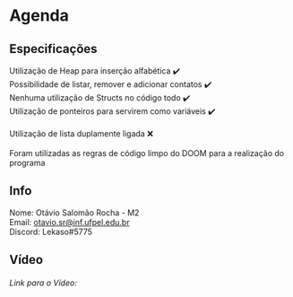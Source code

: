 # Agenda
## Especificações
  Utilização de Heap para inserção alfabética :heavy_check_mark:  
  Possibilidade de listar, remover e adicionar contatos :heavy_check_mark:  
  Nenhuma utilização de Structs no código todo :heavy_check_mark:  
  Utilização de ponteiros para servirem como variáveis :heavy_check_mark:  
  <br />
  Utilização de lista duplamente ligada :x:  
  <br />
  Foram utilizadas as regras de código limpo do DOOM para a realização do programa
  
## Info 
  Nome: Otávio Salomão Rocha  -  M2  
  Email: otavio.sr@inf.ufpel.edu.br  
  Discord: Lekaso#5775

## Vídeo
###### Link para o Vídeo: 
